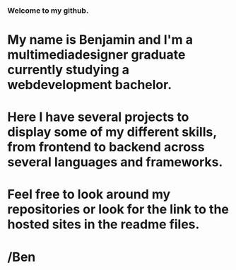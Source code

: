### Welcome to my github.

# My name is Benjamin and I'm a multimediadesigner graduate currently studying a webdevelopment bachelor.
 # Here I have several projects to display some of my different skills, from frontend to backend across several languages and frameworks.
 # Feel free to look around my repositories or look for the link to the hosted sites in the readme files.

# /Ben
